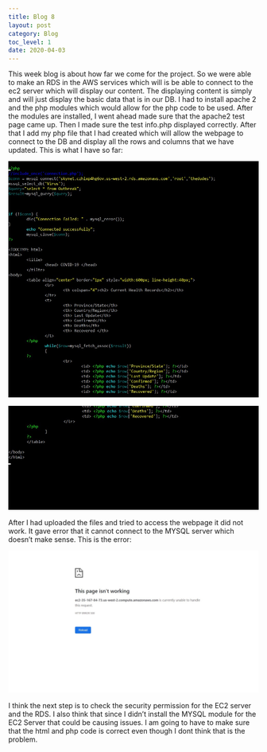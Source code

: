 ```yaml
---
title: Blog 8
layout: post
category: Blog
toc_level: 1
date: 2020-04-03
---
```

This week blog is about how far we come for the project. So we were able to make an RDS in the AWS services which will is be able to connect to the ec2 server which will display our content. The displaying content is simply and will just display the basic data that is in our DB. I had to install apache 2 and the php modules which would allow for the php code to be used. After the modules are installed, I went ahead made sure that the apache2 test page came up. Then I made sure the test info.php displayed correctly. After that I add my php file that I had created which will allow the webpage to connect to the DB and display all the rows and columns that we have updated. This is what I have so far:
<br/>

![13!](/assets/img/13.jpg)

![14!](/assets/img/14.jpg)
<br/>

After I had uploaded the files and tried to access the webpage it did not work. It gave error that it cannot connect to the MYSQL server which doesn’t make sense.
This is the error:
<br/>

![12!](/assets/img/12.jpg)
<br/>

I think the next step is to check the security permission for the EC2 server and the RDS. I also think that since I didn’t install the MYSQL module for the EC2 Server that could be causing issues. I am going to have to make sure that the html and php code is correct even though I dont think that is the problem.












